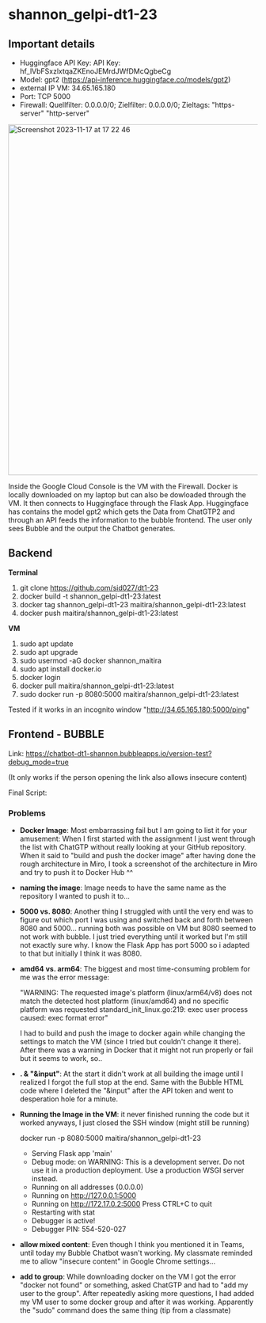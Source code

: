 # shannon_gelpi-dt1-23

## Important details
- Huggingface API Key: API Key: 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
- Model: gpt2 (https://api-inference.huggingface.co/models/gpt2)
- external IP VM: 34.65.165.180
- Port: TCP 5000
- Firewall: Quellfilter: 0.0.0.0/0; Zielfilter: 0.0.0.0/0; Zieltags: "https-server" "http-server"

<img width="709" alt="Screenshot 2023-11-17 at 17 22 46" src="https://github.com/maitira/shannon_gelpi-dt1-23/assets/99893716/1b723965-5bca-40af-93cf-5bda2091ce8f">

Inside the Google Cloud Console is the VM with the Firewall. Docker is locally downloaded on my laptop but can also be dowloaded through the VM. It then connects to Huggingface through the Flask App. Huggingface has contains the model gpt2 which gets the Data from ChatGTP2 and through an API feeds the information to the bubble frontend. The user only sees Bubble and the output the Chatbot generates.

## Backend ##

**Terminal**
1. git clone https://github.com/sid027/dt1-23
2. docker build -t shannon_gelpi-dt1-23:latest
3. docker tag shannon_gelpi-dt1-23 maitira/shannon_gelpi-dt1-23:latest
4. docker push maitira/shannon_gelpi-dt1-23:latest


**VM**
1. sudo apt update
2. sudo apt upgrade
3. sudo usermod -aG docker shannon_maitira
4. sudo apt install docker.io
5. docker login
6. docker pull maitira/shannon_gelpi-dt1-23:latest
7. sudo docker run -p 8080:5000 maitira/shannon_gelpi-dt1-23:latest

Tested if it works in an incognito window "http://34.65.165.180:5000/ping"


## Frontend - BUBBLE ##
Link: https://chatbot-dt1-shannon.bubbleapps.io/version-test?debug_mode=true

(It only works if the person opening the link also allows insecure content)

Final Script:

<script>
  document.getElementById('chat_submit').addEventListener('click', function() {
    // Get user message from input field
    var userMessage = document.getElementById('chat_input').value;
    
    // Call Hugging Face API
    fetch('http://34.65.165.180:5000/chat?model_id=gpt2&huggingface_token=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&input=' + encodeURIComponent(userMessage))
      .then(response => response.json())
      .then(data => {
        // Get output from the API response
        var outputMessage = data.ack;
        
        // Concatenate input and output
        var finalMessage = userMessage + ' ' + outputMessage;
        
        // Display the result in the output element
        document.getElementById('chat_output').innerText = finalMessage;
      })
      .catch(error => console.error('Error:', error));
  });
</script>


### Problems ###

- **Docker Image**: Most embarrassing fail but I am going to list it for your amusement: When I first started with the assignment I just went through the list with ChatGTP without really looking at your GitHub repository. When it said to "build and push the docker image" after having done the rough architecture in Miro, I took a screenshot of the architecture in Miro and try to push it to Docker Hub ^^
- **naming the image**: Image needs to have the same name as the repository I wanted to push it to... 
- **5000 vs. 8080**: Another thing I struggled with until the very end was to figure out which port I was using and switched back and forth between 8080 and 5000... running both was possible on VM but 8080 seemed to not work with bubble. I just tried everything until it worked but I'm still not exactly sure why. I know the Flask App has port 5000 so i adapted to that but initially I think it was 8080.
- **amd64 vs. arm64**: The biggest and most time-consuming problem for me was the error message:

    "WARNING: The requested image's platform (linux/arm64/v8) does not match the detected host platform (linux/amd64) and no specific platform was requested
    standard_init_linux.go:219: exec user process caused: exec format error"

    I had to build and push the image to docker again while changing the settings to match the VM (since I tried but couldn't change it there). After there was a warning in Docker that
    it might not run properly or fail but it seems to work, so..

- **. & "&input"**: At the start it didn't work at all building the image until I realized I forgot the full stop at the end. Same with the Bubble HTML code where I deleted the "&input" after the API token and went to desperation hole for a minute.
- **Running the Image in the VM**: it never finished running the code but it worked anyways, I just closed the SSH window (might still be running)

  docker run -p 8080:5000 maitira/shannon_gelpi-dt1-23
     * Serving Flask app 'main'
     * Debug mode: on
    WARNING: This is a development server. Do not use it in a production deployment. Use a production WSGI server instead.
     * Running on all addresses (0.0.0.0)
     * Running on http://127.0.0.1:5000
     * Running on http://172.17.0.2:5000
    Press CTRL+C to quit
     * Restarting with stat
     * Debugger is active!
     * Debugger PIN: 554-520-027

- **allow mixed content**: Even though I think you mentioned it in Teams, until today my Bubble Chatbot wasn't working. My classmate reminded me to allow "insecure content" in Google Chrome settings...
- **add to group**: While downloading docker on the VM I got the error "docker not found" or something, asked ChatGTP and had to "add my user to the group". After repeatedly asking more questions, I had added my VM user to some docker group and after it was working.  Apparently the "sudo" command does the same thing (tip from a classmate)
